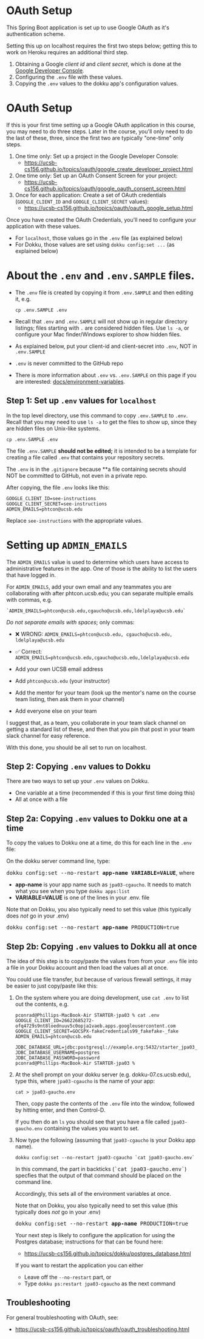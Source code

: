 # OAuth Setup

This Spring Boot application is set up to use Google OAuth as it's authentication scheme.

Setting this up on localhost requires the first two steps below; getting this to work on Heroku requires an additional third step.

1. Obtaining a Google _client id_ and _client secret_, which is
   done at the [Google Developer Console](https://console.cloud.google.com/).
2. Configuring the `.env` file with these values.
3. Copying the `.env` values to the dokku app's configuration values.

# OAuth Setup

If this is your first time setting up a Google OAuth application in this course, you may need to do three steps.
Later in the course, you'll only need to do the last of these, three, since the first two are typically "one-time" only steps.

1. One time only: Set up a project in the Google Developer Console:
   - <https://ucsb-cs156.github.io/topics/oauth/google_create_developer_project.html>
2. One time only: Set up an OAuth Consent Screen for your project:
   - <https://ucsb-cs156.github.io/topics/oauth/google_oauth_consent_screen.html>
3. Once for each application: Create a set of OAuth credentials (`GOOGLE_CLIENT_ID` and `GOOGLE_CLIENT_SECRET` values):
   - <https://ucsb-cs156.github.io/topics/oauth/oauth_google_setup.html>

Once you have created the OAuth Credentials, you'll need to
configure your application with these values.

- For `localhost`, those values go in the `.env` file (as explained below)
- For Dokku, those values are set using `dokku config:set ...` (as explained below)

# About the `.env` and `.env.SAMPLE` files.

- The `.env` file is created by copying it from `.env.SAMPLE` and then editing it, e.g.

  ```
  cp .env.SAMPLE .env
  ```

- Recall that `.env` and `.env.SAMPLE` will not show up in regular directory listings; files starting with `.` are considered
  hidden files. Use `ls -a`, or configure your Mac finder/Windows explorer to show hidden files.
- As explained below, put your client-id and client-secret into `.env`, NOT in `.env.SAMPLE`
- `.env` is never committed to the GitHub repo
- There is more information about `.env` vs. `.env.SAMPLE` on this page if you are interested: [docs/environment-variables](environment-variables.md).

## Step 1: Set up `.env` values for `localhost`

In the top level directory, use this command to copy `.env.SAMPLE` to `.env`. Recall that you
may need to use `ls -a` to get the files to show up, since they are hidden files on Unix-like systems.

```
cp .env.SAMPLE .env
```

The file `.env.SAMPLE` **should not be edited;** it is intended to
be a template for creating a file called `.env` that contains
your repository secrets.

The `.env` is in the `.gitignore` because \*\*a file containing secrets should NOT be committed to GitHub, not even in a private repo.

After copying, the file `.env` looks like this:

```
GOOGLE_CLIENT_ID=see-instructions
GOOGLE_CLIENT_SECRET=see-instructions
ADMIN_EMAILS=phtcon@ucsb.edu
```

Replace `see-instructions` with the appropriate values.

# Setting up `ADMIN_EMAILS`

The `ADMIN_EMAILS` value is used to determine which users have access to administrative features in the app. One of those
is the ability to list the users that have logged in.

For `ADMIN_EMAILS`, add your own email and any teammates you are collaborating with after phtcon.ucsb.edu; you can separate multiple emails with commas, e.g.

```
`ADMIN_EMAILS=phtcon@ucsb.edu,cgaucho@ucsb.edu,ldelplaya@ucsb.edu`
```

_Do not separate emails with spaces_; only commas:

- ❌ WRONG: `ADMIN_EMAILS=phtcon@ucsb.edu, cgaucho@ucsb.edu, ldelplaya@ucsb.edu`
- ✅ Correct: `ADMIN_EMAILS=phtcon@ucsb.edu,cgaucho@ucsb.edu,ldelplaya@ucsb.edu`

- Add your own UCSB email address
- Add `phtcon@ucsb.edu` (your instructor)
- Add the mentor for your team (look up the mentor's name on the course team listing, then ask them in your channel)
- Add everyone else on your team

I suggest that, as a team, you collaborate in your team slack channel on getting a standard list of these, and then
that you pin that post in your team slack channel for easy reference.

With this done, you should be all set to run on localhost.

## Step 2: Copying `.env` values to Dokku

There are two ways to set up your `.env` values on Dokku.

- One variable at a time (recommended if this is your first time doing this)
- All at once with a file

## Step 2a: Copying `.env` values to Dokku one at a time

To copy the values to Dokku one at a time, do this
for each line in the `.env` file:

On the dokku server command line, type:<br />

<tt>dokku config:set --no-restart <b></i>app-name VARIABLE=VALUE</i></b></tt>, where

- <b></i>app-name</i></b> is your app name such as `jpa03-cgaucho`. It needs to match what you see when you type `dokku apps:list`
- <b></i>VARIABLE=VALUE</i></b> is one of the lines in your .env. file

Note that on Dokku, you also typically need to set this
value (this typically does _not_ go in your .env)

<tt>dokku config:set --no-restart <b></i>app-name</i></b> PRODUCTION=true</tt>

## Step 2b: Copying `.env` values to Dokku all at once

The idea of this step is to copy/paste the values
from from your `.env` file into a file in your Dokku account
and then load the values all at once.

You could use file transfer, but because of various firewall settings, it may be easier to just copy/paste like this:

1. On the system where you are doing development,
   use `cat .env` to list out the contents, e.g.

   ```
   pconrad@Phillips-MacBook-Air STARTER-jpa03 % cat .env
   GOOGLE_CLIENT_ID=26622685272-ofq4729s9nt8loednuuv5c0opja1vaeb.apps.googleusercontent.com
   GOOGLE_CLIENT_SECRET=GOCSPX-fakeCredentials99_fakefake-_fake
   ADMIN_EMAILS=phtcon@ucsb.edu

   JDBC_DATABASE_URL=jdbc:postgresql://example.org:5432/starter_jpa03_db
   JDBC_DATABASE_USERNAME=postgres
   JDBC_DATABASE_PASSWORD=password
   pconrad@Phillips-MacBook-Air STARTER-jpa03 %
   ```

2. At the shell prompt on your dokku server (e.g. dokku-07.cs.ucsb.edu), type this, where `jpa03-cgaucho` is the name of your
   app:

   ```
   cat > jpa03-gaucho.env
   ```

   Then, copy paste the contents of the `.env` file into the window, followed by hitting enter, and then Control-D.

   If you then do an `ls` you should see that you have
   a file called `jpa03-gaucho.env` containing the values
   you want to set.

3. Now type the following (assuming that `jpa03-cgaucho` is
   your Dokku app name).

   ```
   dokku config:set --no-restart jpa03-cgaucho `cat jpa03-gaucho.env`
   ```

   In this command, the part in backticks (<tt>\`cat jpa03-gaucho.env\`</tt>) specfies that the output of that command should be placed on the command line.

   Accordingly, this sets all of the environment variables at once.

   Note that on Dokku, you also typically need to set this
   value (this typically does _not_ go in your .env)

   <tt>dokku config:set --no-restart <b></i>app-name</i></b> PRODUCTION=true</tt>

   Your next step is likely to configure the application
   for using the Postgres database; instructions for that
   can be found here:

   - <https://ucsb-cs156.github.io/topics/dokku/postgres_database.html>

   If you want to restart the application you can either

   - Leave off the `--no-restart` part, or
   - Type `dokku ps:restart jpa03-cgaucho` as the next command

## Troubleshooting

For general troubleshooting with OAuth, see:

- <https://ucsb-cs156.github.io/topics/oauth/oauth_troubleshooting.html>

